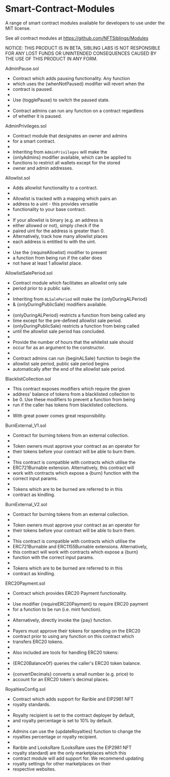 # Smart-Contract-Modules

A range of smart contract modules available for developers to use under the MIT license.

See all contract modules at https://github.com/NFTSiblings/Modules

NOTICE: THIS PRODUCT IS IN BETA, SIBLING LABS IS NOT RESPONSIBLE FOR ANY LOST FUNDS OR
UNINTENDED CONSEQUENCES CAUSED BY THE USE OF THIS PRODUCT IN ANY FORM.



AdminPause.sol
* Contract which adds pausing functionality. Any function
* which uses the {whenNotPaused} modifier will revert when the
* contract is paused.
*
* Use {togglePause} to switch the paused state.
*
* Contract admins can run any function on a contract regardless
* of whether it is paused.



AdminPrivileges.sol
* Contract module that designates an owner and admins
* for a smart contract.
*
* Inheriting from `AdminPrivileges` will make the
* {onlyAdmins} modifier available, which can be applied to
* functions to restrict all wallets except for the stored
* owner and admin addresses.



Allowlist.sol
* Adds allowlist functionality to a contract.
*
* Allowlist is tracked with a mapping which pairs an
* address to a uint - this provides versatile
* functionality to your base contract.
*
* If your allowlist is binary (e.g. an address is
* either allowed or not), simply check if the
* paired uint for the address is greater than 0.
* Alternatively, track how many allowlist places
* each address is entitled to with the uint.
*
* Use the {requireAllowlist} modifier to prevent
* a function from being run if the caller does
* not have at least 1 allowlist place.



AllowlistSalePeriod.sol
* Contract module which facilitates an allowlist only sale
* period prior to a public sale.
*
* Inheriting from `ALSalePeriod` will make the {onlyDuringALPeriod}
* & {onlyDuringPublicSale} modifiers available.
*
* {onlyDuringALPeriod} restricts a function from being called any
* time except for the pre-defined allowlist sale period.
* {onlyDuringPublicSale} restricts a function from being called
* until the allowlist sale period has concluded.
* 
* Provide the number of hours that the whitelist sale should
* occur for as an argument to the constructor.
* 
* Contract admins can run {beginALSale} function to begin the
* allowlist sale period, public sale period begins
* automatically after the end of the allowlist sale period.



BlacklistCollection.sol
* This contract exposes modifiers which require the given
* address' balance of tokens from a blacklisted collection to
* be 0. Use these modifiers to prevent a function from being
* run if the caller has tokens from blacklisted collections.
*
* With great power comes great responsibility.



BurnExternal_V1.sol
* Contract for burning tokens from an external collection.
*
* Token owners must approve your contract as an operator for
* their tokens before your contract will be able to burn them.
*
* This contract is compatible with contracts which utilise the
* ERC721Burnable extension. Alternatively, this contract will
* work with contracts which expose a {burn} function with the
* correct input params.
*
* Tokens which are to be burned are referred to in this
* contract as kindling.



BurnExternal_V2.sol
* Contract for burning tokens from an external collection.
*
* Token owners must approve your contract as an operator for
* their tokens before your contract will be able to burn them.
*
* This contract is compatible with contracts which utilise the
* ERC721Burnable and ERC1155Burnable extensions. Alternatively,
* this contract will work with contracts which expose a {burn}
* function with the correct input params.
*
* Tokens which are to be burned are referred to in this
* contract as kindling.



ERC20Payment.sol
* Contract which provides ERC20 Payment functionality.
*
* Use modifier {requireERC20Payment} to require ERC20 payment
* for a function to be run (i.e. mint function).
*
* Alternatively, directly invoke the {pay} function.
*
* Payers must approve their tokens for spending on the ERC20
* contract prior to using any function on this contract which
* transfers ERC20 tokens.
*
* Also included are tools for handling ERC20 tokens:
*
* {ERC20BalanceOf} queries the caller's ERC20 token balance.
*
* {convertDecimals} converts a small number (e.g. price) to
* account for an ERC20 token's decimal places.



RoyaltiesConfig.sol
* Contract which adds support for Rarible and EIP2981 NFT
* royalty standards.
*
* Royalty recipient is set to the contract deployer by default,
* and royalty percentage is set to 10% by default.
* 
* Admins can use the {updateRoyalties} function to change the
* royalties percentage or royalty recipient.
*
* Rarible and LooksRare (LooksRare uses the EIP2981 NFT
* royalty standard) are the only marketplaces which this
* contract module will add support for. We recommend updating
* royalty settings for other marketplaces on their
* respective websites.